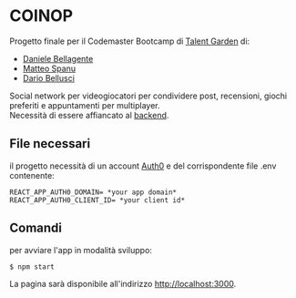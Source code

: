 # COINOP

Progetto finale per il Codemaster Bootcamp di [Talent Garden](https://https://talentgarden.org/) di:
- [Daniele Bellagente](https://github.com/bellagented)
- [Matteo Spanu](https://github.com/Matteo-Spanu)
- [Dario Bellusci](https://github.com/dariobellusci)

Social network per videogiocatori per condividere post, recensioni, giochi preferiti e appuntamenti per multiplayer.\
Necessità di essere affiancato al [backend](https://github.com/bellagented/FinalProjectTG2020server).


## File necessari

il progetto necessità di un account [Auth0](https://auth0.com/) e del corrispondente file .env contenente:

`REACT_APP_AUTH0_DOMAIN= *your app domain*`\
`REACT_APP_AUTH0_CLIENT_ID= *your client id*`


## Comandi

per avviare l'app in modalità sviluppo:

`$ npm start`

La pagina sarà disponibile all'indirizzo [http://localhost:3000](http://localhost:3000).



